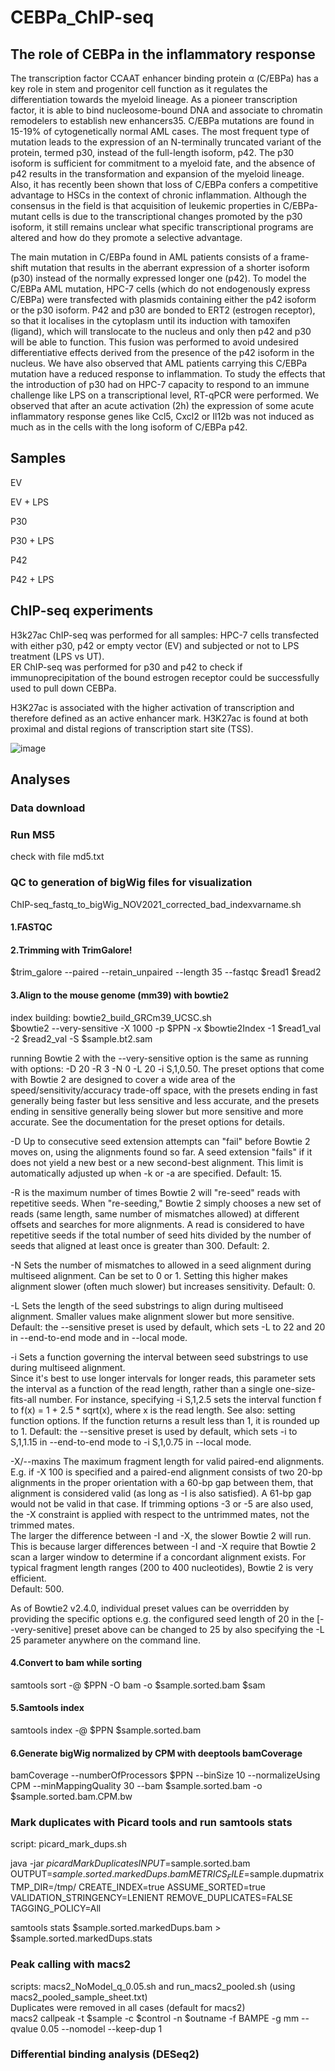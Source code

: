 # CEBPa_ChIP-seq

## The role of CEBPa in the inflammatory response 

 

The transcription factor CCAAT enhancer binding protein α (C/EBPa) has a key role in stem and progenitor cell function as it regulates the 
differentiation towards the myeloid lineage. 
As a pioneer transcription factor, it is able to bind 
nucleosome-bound DNA and associate to chromatin remodelers to 
establish new enhancers35. C/EBPa mutations are found in 15-19% of cytogenetically normal AML cases. 
The most frequent type of mutation leads to the expression of an N-terminally truncated variant of the protein, termed p30, 
instead of the full-length isoform, p42. The p30 isoform is sufficient for commitment to a myeloid fate, and the absence of p42 results in the 
transformation and expansion of the myeloid lineage. Also, it has recently been shown that loss of C/EBPa confers a competitive advantage to HSCs in 
the context of chronic inflammation. Although the consensus in the field is that acquisition of leukemic properties in C/EBPa-mutant cells is due to the 
transcriptional changes promoted by the p30 isoform, it still remains unclear what specific transcriptional programs are altered and how do they promote a 
selective advantage.  

The main mutation in C/EBPa found in AML patients consists of a frame-shift mutation that results in the aberrant expression of a shorter isoform (p30) 
instead of the normally expressed longer one (p42). To model the C/EBPa AML mutation, HPC-7 cells (which do not endogenously express C/EBPa) were transfected with 
plasmids containing either the p42 isoform or the p30 isoform. P42 and p30 are bonded to ERT2 (estrogen receptor), so that it localises in the cytoplasm until its 
induction with tamoxifen (ligand), which will translocate to the nucleus and only then p42 and p30 will be able to function. This fusion was performed to avoid 
undesired differentiative effects derived from the presence of the p42 isoform in the nucleus. We have also observed that AML patients carrying this C/EBPa
mutation have a reduced response to inflammation. To study the effects that the introduction of p30 had on HPC-7 capacity to respond to an immune challenge 
like LPS on a transcriptional level, RT-qPCR were performed. We observed that after an acute activation (2h) the expression of some acute inflammatory response 
genes like Ccl5, Cxcl2 or Il12b was not induced as much as in the cells with the long isoform of C/EBPa p42.  

## Samples  

EV 

EV + LPS 

P30 

P30 + LPS 

P42 

P42 + LPS 

 
## ChIP-seq experiments
H3k27ac ChIP-seq was performed for all samples: HPC-7 cells transfected with either p30, p42 or empty vector (EV) and subjected or not to LPS treatment (LPS vs UT).  
ER ChIP-seq was performed for p30 and p42 to check if immunoprecipitation of the bound estrogen receptor could be successfully used to pull down CEBPa.

H3K27ac is associated with the higher activation of transcription and therefore defined as an active enhancer mark. H3K27ac is found at both proximal and distal regions of transcription start site (TSS).


![image](https://user-images.githubusercontent.com/37328156/158561358-d0d66f1a-13e2-49cb-8331-d3a20e66f73e.png)



## Analyses  

### Data download 

### Run MS5 
check with file md5.txt

### QC to generation of bigWig files for visualization
ChIP-seq_fastq_to_bigWig_NOV2021_corrected_bad_indexvarname.sh

#### 1.FASTQC

#### 2.Trimming with TrimGalore!
$trim_galore --paired --retain_unpaired --length 35 --fastqc $read1 $read2

#### 3.Align to the mouse genome (mm39) with bowtie2
index building: bowtie2_build_GRCm39_UCSC.sh  
$bowtie2 --very-sensitive -X 1000 -p $PPN -x $bowtie2Index -1 $read1_val -2 $read2_val -S $sample.bt2.sam

 running Bowtie 2 with the --very-sensitive option is the same as running with options: -D 20 -R 3 -N 0 -L 20 -i S,1,0.50. The preset options that come with Bowtie 2 are designed to cover a wide area of the speed/sensitivity/accuracy trade-off space, with the presets ending in fast generally being faster but less sensitive and less accurate, and the presets ending in sensitive generally being slower but more sensitive and more accurate. See the documentation for the preset options for details.  
 
 -D <int>
Up to <int> consecutive seed extension attempts can "fail" before Bowtie 2 moves on, using the alignments found so far. A seed extension "fails" if it does not yield a new best or a new second-best alignment. This limit is automatically adjusted up when -k or -a are specified. Default: 15.  

 -R <int>
<int> is the maximum number of times Bowtie 2 will "re-seed" reads with repetitive seeds. When "re-seeding," Bowtie 2 simply chooses a new set of reads (same length, same number of mismatches allowed) at different offsets and searches for more alignments. A read is considered to have repetitive seeds if the total number of seed hits divided by the number of seeds that aligned at least once is greater than 300. Default: 2.  
 
-N <int>
Sets the number of mismatches to allowed in a seed alignment during multiseed alignment. Can be set to 0 or 1. Setting this higher makes alignment slower (often much slower) but increases sensitivity. Default: 0.

-L <int>
Sets the length of the seed substrings to align during multiseed alignment. Smaller values make alignment slower but more sensitive. Default: the --sensitive preset is used by default, which sets -L to 22 and 20 in --end-to-end mode and in --local mode.
 
 -i <func>
Sets a function governing the interval between seed substrings to use during multiseed alignment.  
Since it's best to use longer intervals for longer reads, this parameter sets the interval as a function of the read length, rather than a single one-size-fits-all number. For instance, specifying -i S,1,2.5 sets the interval function f to f(x) = 1 + 2.5 * sqrt(x), where x is the read length. See also: setting function options. If the function returns a result less than 1, it is rounded up to 1. Default: the --sensitive preset is used by default, which sets -i to S,1,1.15 in --end-to-end mode to -i S,1,0.75 in --local mode.  
 
 -X/--maxins <int>
The maximum fragment length for valid paired-end alignments. E.g. if -X 100 is specified and a paired-end alignment consists of two 20-bp alignments in the proper orientation with a 60-bp gap between them, that alignment is considered valid (as long as -I is also satisfied). A 61-bp gap would not be valid in that case. If trimming options -3 or -5 are also used, the -X constraint is applied with respect to the untrimmed mates, not the trimmed mates.  
The larger the difference between -I and -X, the slower Bowtie 2 will run. This is because larger differences between -I and -X require that Bowtie 2 scan a larger window to determine if a concordant alignment exists. For typical fragment length ranges (200 to 400 nucleotides), Bowtie 2 is very efficient.  
Default: 500.  
 
As of Bowtie2 v2.4.0, individual preset values can be overridden by providing the specific options e.g. the configured seed length of 20 in the [--very-senitive] preset above can be changed to 25 by also specifying the -L 25 parameter anywhere on the command line.   
 
#### 4.Convert to bam while sorting  
samtools sort -@ $PPN -O bam -o $sample.sorted.bam $sam

#### 5.Samtools index
samtools index -@ $PPN $sample.sorted.bam

#### 6.Generate bigWig normalized by CPM with deeptools bamCoverage
bamCoverage --numberOfProcessors $PPN --binSize 10 --normalizeUsing CPM --minMappingQuality 30 --bam $sample.sorted.bam -o $sample.sorted.bam.CPM.bw

### Mark duplicates with Picard tools and run samtools stats
 script: picard_mark_dups.sh
 
 java -jar $picard MarkDuplicates INPUT=$sample.sorted.bam OUTPUT=$sample.sorted.markedDups.bam METRICS_FILE=$sample.dupmatrix TMP_DIR=/tmp/ CREATE_INDEX=true ASSUME_SORTED=true VALIDATION_STRINGENCY=LENIENT REMOVE_DUPLICATES=FALSE TAGGING_POLICY=All
 
 samtools stats $sample.sorted.markedDups.bam > $sample.sorted.markedDups.stats  
 
### Peak calling with macs2
 scripts: macs2_NoModel_q_0.05.sh and run_macs2_pooled.sh (using macs2_pooled_sample_sheet.txt)  
 Duplicates were removed in all cases (default for macs2)  
macs2 callpeak -t $sample -c $control -n $outname -f BAMPE -g mm --qvalue 0.05 --nomodel --keep-dup 1  
 
### Differential binding analysis (DESeq2) 


